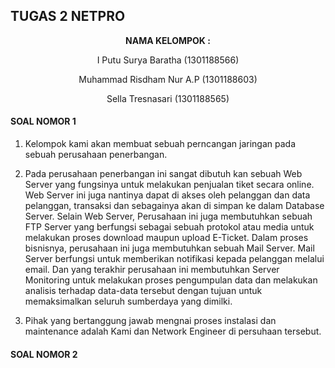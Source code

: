 ## TUGAS 2 NETPRO ##

<p align="center"
  <a><strong>  NAMA KELOMPOK :  </strong></a> 
</p>
<p align="center">
  <a>  I Putu Surya Baratha (1301188566)  </a> 
</p> 

<p align="center">
  <a>  Muhammad Risdham Nur A.P (1301188603)  </a> 
</p>

<p align="center">
  <a>  Sella Tresnasari  (1301188565)  </a> 
</p> 



#### SOAL NOMOR 1 ####

1. Kelompok kami akan membuat sebuah perncangan jaringan pada sebuah perusahaan penerbangan.

2. Pada perusahaan penerbangan ini sangat dibutuh kan sebuah Web Server yang fungsinya untuk melakukan penjualan tiket secara online. Web Server ini juga nantinya dapat di akses oleh pelanggan dan data pelanggan, transaksi dan sebagainya akan di simpan ke dalam Database Server. Selain Web Server, Perusahaan ini juga membutuhkan sebuah FTP Server yang berfungsi sebagai sebuah protokol atau media untuk melakukan proses download maupun upload E-Ticket. Dalam proses bisnisnya, perusahaan ini juga membutuhkan sebuah Mail Server. Mail Server berfungsi untuk memberikan notifikasi kepada pelanggan melalui email. Dan yang terakhir perusahaan ini membutuhkan Server Monitoring untuk melakukan proses pengumpulan data dan melakukan analisis terhadap data-data tersebut dengan tujuan untuk memaksimalkan seluruh sumberdaya yang dimilki.

3. Pihak yang bertanggung jawab mengnai proses instalasi dan maintenance adalah Kami dan Network Engineer di persuhaan tersebut.

#### SOAL NOMOR 2 ####



